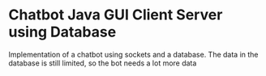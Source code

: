 # Chatbot Java GUI Client Server using Database
Implementation of a chatbot using sockets and a database. The data in the database is still limited, so the bot needs a lot more data
